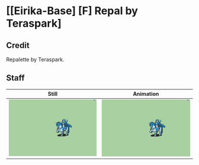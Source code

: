 # [\[Eirika-Base\] \[F\] Repal by Teraspark]

## Credit

Repalette by Teraspark.
	
## Staff

| Still | Animation |
| :---: | :-------: |
| ![Staff still](./Staff_000.png) | ![Staff animation](./Staff.gif) |
